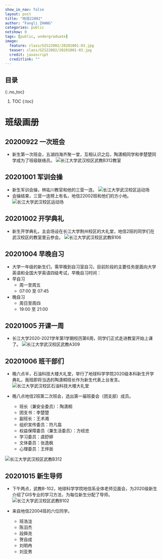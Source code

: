 ```yaml
---
show_in_nav: false
layout: post
title: "地信22002"
author: "Fangli ZHANG"
categories: public
notshow: 0
tags: [public, undergraduate]
image:
  feature: class/GIS22002/20201001-03.jpg
  teaser: class/GIS22002/20201001-03.jpg
  credit: javascript
  creditlink: ""
---
```


## 目录
{:.no_toc}
1. TOC
{:toc}


# 班级画册

## 20200922 一次班会

+   新生第一次班会，五湖四海齐聚一堂，互相认识之后，陶潇桐同学和李楚楚同学成为了班级联络员。
![长江大学武汉校区武教B312教室](../assets/img/class/GIS22002/20200922-01.jpg "长江大学武汉校区武教B312教室")

## 20201001 军训会操
+   新生军训会操，林竑川教官和他的三营一连。
![长江大学武汉校区运动场](../assets/img/class/GIS22002/20201001-01.jpg "长江大学武汉校区运动场")
+   会操结束，三营一连榜上有名，地信22002班和他们的方小地。
![长江大学武汉校区运动场](../assets/img/class/GIS22002/20201001-02.jpg "长江大学武汉校区运动场")

## 20201002 开学典礼
+   新生开学典礼，主会场设在长江大学荆州校区的大礼堂，地信2班的同学们在武汉校区的教室里云参会。
![长江大学武汉校区武教B106](../assets/img/class/GIS22002/20201002-01.jpg "长江大学武汉校区武教B106")

## 20201004 早晚自习
+ 大学一年级的新生们，需早晚到自习室自习，目前阶段的主要任务是面向大学英语和全国大学英语四级考试，早晚自习时间：
+ 早自习
  - 周一至周五
  - 07:00 至 07:45
+ 晚自习
  - 周日至周四
  - 19:00 至 21:00

## 20201005 开课一周
+   长江大学2020-2021学年第1学期校历第6周，同学们正式走进教室开始上课了。
![长江大学武汉校区武教A309](../assets/img/class/GIS22002/20201005-01.jpg "长江大学武汉校区武教A309")

## 20201006 班干部们
+   晚六点半，石油科技大楼大礼堂，举行了地球科学学院2020级本科新生开学典礼，我班即将当选的陶潇桐班长作为新生代表上台发言。
![长江大学武汉校区石油科技大楼大礼堂](../assets/img/class/GIS22002/20201006-02.jpg "长江大学武汉校区石油科技大楼大礼堂")

+ 晚八点地信2班第二次班会，选出第一届班委会（团支部）成员。
  - 班长（兼安全委员）：陶潇桐
  - 团支书：李楚楚
  - 副班长：王术澔
  - 组织宣传委员：符凡翕
  - 权益保障委员（兼生活委员）：方经忠
  - 学习委员：虞舒婷
  - 文体委员：张逸枫
  - 心理委员：王烨辰

![长江大学武汉校区武教B312](../assets/img/class/GIS22002/20201006-01.jpg "长江大学武汉校区武教B312")


## 20201015 新生导师
+ 下午两点，武教B-102，地球科学学院地信系全体老师见面会，为2020级新生介绍了GIS专业的学习方法，为每位新生分配了导师。
![长江大学武汉校区武教B102](../assets/img/class/GIS22002/20201015-01.jpg "长江大学武汉校区武教B102")

+ 来自地信22004班的六位同学。
  - 班浩泷
  - 陈羽杰
  - 段舜尧
  - 贺自成
  - 刘明冉
  - 刘亚男
